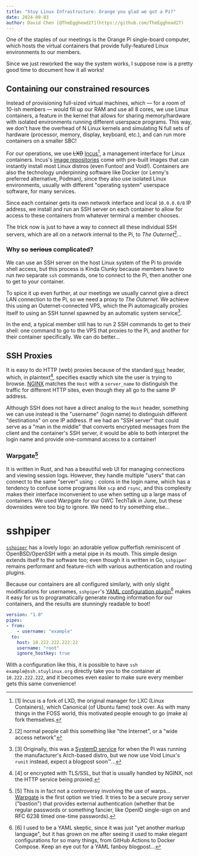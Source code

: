 ```yaml
---
title: "Stuy Linux Infrastructure: Orange you glad we got a Pi?"
date: 2024-09-03
author: David Chen [@TheEgghead27](https://github.com/TheEgghead27)
---
```


One of the staples of our meetings is the Orange Pi single-board computer, 
which hosts the virtual containers that provide fully-featured Linux 
environments to our members.

Since we just reworked the way the system works, I suppose now is a pretty good 
time to document how it all works!

## Containing our constrained resources
Instead of provisioning full-sized virtual machines, which — for a room of 
10-ish members — would fill up our RAM and use all 8 cores, we use Linux 
containers, a feature in the kernel that allows for sharing memory/hardware 
with isolated environments running different userspace programs. This way, we 
don't have the overhead of N Linux kernels and simulating N full sets of 
hardware (processor, memory, display, keyboard, etc.), and can run more 
containers on a smaller SBC!

For our operations, we use ~~LXD~~ 
[Incus](https://linuxcontainers.org/incus/)[^1], a management interface for 
Linux containers. Incus's [image 
repositories](https://images.linuxcontainers.org/) come with pre-built images 
that can instantly install most Linux distros (even Funtoo! and Void!). 
Containers are also the technology underpinning software like Docker (or 
Lenny's preferred alternative, Podman), since they also use isolated Linux 
environments, usually with different "operating system" userspace software, for 
many services.

[^1]: [1] Incus is a fork of LXD, the original manager for LXC (Linux 
Containers), which Canonical (of Ubuntu fame) took over. As with many things in 
the FOSS world, this motivated people enough to go (make a) fork themselves.

Since each container gets its own network interface and local `10.0.0.0/8` IP 
address, we install and run an SSH server on each container to allow for access 
to these containers from whatever terminal a member chooses.

The trick now is just to have a way to connect all these individual SSH 
servers, which are all on a network internal to the Pi, to _The Outernet_[^2]...

[^2]: [2] normal people call this something like "the Internet", or a "wide 
access network"

### Why so ~~serious~~ complicated?
We can use an SSH server on the host Linux system of the Pi to provide shell 
access, but this process is Kinda Clunky because members have to run _two_ 
separate `ssh` commands, one to connect to the Pi, then another one to get to 
your container.

To spice it up even further, at our meetings we usually cannot give a direct 
LAN connection to the Pi, so we need a proxy to _The Outernet_. We achieve this 
using an Outernet-connected VPS, which the Pi automagically proxies itself to 
using an SSH tunnel spawned by an automatic system service[^3].

[^3]: [3] Originally, this was a [SystemD service](/posts/services-systemd/) 
for when the Pi was running the manufacturer's Arch-based distro, but we now 
use Void Linux's `runit` instead, expect a blogpost soon:tm:...

In the end, a typical member still has to run 2 SSH commands to get to their 
shell: one command to go to the VPS that proxies to the Pi, and another for 
their container specifically. We can do better...

## SSH Proxies
It is easy to do HTTP (web) proxies because of the standard 
[`Host`](https://developer.mozilla.org/en-US/docs/Web/HTTP/Headers/Host) 
header, which, in plaintext[^4], specifies exactly which site the user is 
trying to browse.  [NGINX](/posts/ssl_websockets/) matches the `Host` with a 
`server_name` to distinguish the traffic for different HTTP sites, even though 
they all go to the same IP address.

[^4]: [4] or encrypted with TLS/SSL, but that is usually handled by NGINX, not 
the HTTP service being proxied.

Although SSH does not have a direct analog to the `Host` header, something we 
can use instead is the "username" (login name) to distinguish different 
"destinations" on one IP address. If we had an "SSH server" that could serve as 
a "man in the middle" that converts encrypted messages from the client and the 
container's SSH server, it would be able to both interpret the login name and 
provide one-command access to a container!

### Warpgate[^5]
[^5]: [5] This is in fact not a controversy involving the use of warps...
[Warpgate](https://github.com/warp-tech/warpgate) is the first option we tried. 
It tries to be a secure proxy server ("bastion") that provides external 
authentication (whether that be regular passwords or something fancier, like 
OpenID single-sign on and RFC 6238 timed one-time passwords).

It is written in Rust, and has a beautiful web UI for managing connections and 
viewing session logs. However, they handle multiple "users" that can connect to 
the same "server" using `:` colons in the login name, which has a tendency to 
confuse some programs like `scp` and `rsync`, and this complexity makes their 
interface inconvenient to use when setting up a large mass of containers. We 
used Warpgate for our GWC TechTalk in June, but these downsides were too big to 
ignore. We need to try something else...

# sshpiper
[`sshpiper`](https://github.com/tg123/sshpiper) has a lovely logo: an adorable 
yellow pufferfish reminiscent of OpenBSD/OpenSSH with a metal pipe in its 
mouth. This simple design extends itself to the software too; even though it is 
written in Go, `sshpiper` remains performant and feature-rich with various 
authentication and routing plugins.

Because our containers are all configured similarly, with only slight 
modifications for usernames, `sshpiper`'s [YAML configuration 
plugin](https://github.com/tg123/sshpiper/tree/master/plugin/yaml)[^6] makes it 
easy for us to programatically generate routing information for our containers, 
and the results are stunningly readable to boot!

```yaml
version: "1.0"
pipes:
- from:
    - username: "example"
  to:
    host: 10.222.222.222:22
    username: "root"
    ignore_hostkey: true

```

With a configuration like this, it is possible to have `ssh 
example@ssh.stuylinux.org` directly take you to the container at 
`10.222.222.222`, and it becomes even easier to make sure every member gets 
this same convenience!

[^6]: [6] I used to be a YAML skeptic, since it was just "yet another markup 
language", but it has grown on me after seeing it used to make elegant 
configurations for so many things, from GitHub Actions to Docker Compose. Keep 
an eye out for a YAML fanboy blogpost...